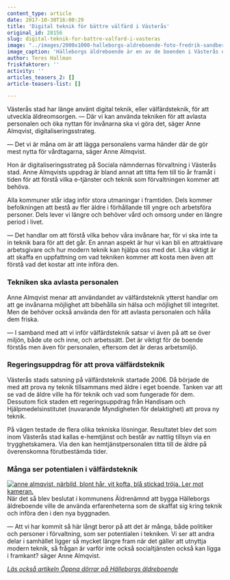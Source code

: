 ```yaml
---
content_type: article
date: 2017-10-30T16:00:29
title: 'Digital teknik för bättre välfärd i Västerås'
original_id: 28156
slug: digital-teknik-for-battre-valfard-i-vasteras
image: "../images/2000x1000-halleborgs-aldreboende-foto-fredrik-sandberg-tt.jpg"
image_caption: 'Hälleborgs äldreboende är en av de boenden i Västerås där man använder digital teknik. Här finns bland annat golv som känner av om någon ramlat, och ett gps-system som gör det möjligt att hålla koll på var de boende befinner sig. '
author: Teres Hallman
friskfaktorer: ''
activity: ''
articles_teasers_2: []
article-teasers-list: []

---
```


Västerås stad har länge använt digital teknik, eller välfärdsteknik, för att utveckla äldreomsorgen. — Där vi kan använda tekniken för att avlasta personalen och öka nyttan för invånarna ska vi göra det, säger Anne Almqvist, digitaliseringsstrateg.

— Det vi är måna om är att lägga personalens varma händer där de gör mest nytta för vårdtagarna, säger Anne Almqvist.

Hon är digitaliseringsstrateg på Sociala nämndernas förvaltning i Västerås stad. Anne Almqvists uppdrag är bland annat att titta fem till tio år framåt i tiden för att förstå vilka e-tjänster och teknik som förvaltningen kommer att behöva.

Alla kommuner står idag inför stora utmaningar i framtiden. Dels kommer befolkningen att bestå av fler äldre i förhållande till yngre och arbetsföra personer. Dels lever vi längre och behöver vård och omsorg under en längre period i livet.

— Det handlar om att förstå vilka behov våra invånare har, för vi ska inte ta in teknik bara för att det går. En annan aspekt är hur vi kan bli en attraktivare arbetsgivare och hur modern teknik kan hjälpa oss med det. Lika viktigt är att skaffa en uppfattning om vad tekniken kommer att kosta men även att förstå vad det kostar att inte införa den.

### Tekniken ska avlasta personalen

Anne Almqvist menar att användandet av välfärdsteknik ytterst handlar om att ge invånarna möjlighet att bibehålla sin hälsa och möjlighet till integritet. Men de behöver också använda den för att avlasta personalen och hålla dem friska.

— I samband med att vi inför välfärdsteknik satsar vi även på att se över miljön, både ute och inne, och arbetssätt. Det är viktigt för de boende förstås men även för personalen, eftersom det är deras arbetsmiljö.

### Regeringsuppdrag för att prova välfärdsteknik

Västerås stads satsning på välfärdsteknik startade 2006. Då började de med att prova ny teknik tillsammans med äldre i eget boende. Tanken var att se vad de äldre ville ha för teknik och vad som fungerade för dem. Dessutom fick staden ett regeringsuppdrag från Handisam och Hjälpmedelsinstitutet (nuvarande Myndigheten för delaktighet) att prova ny teknik.

På vägen testade de flera olika tekniska lösningar. Resultatet blev det som inom Västerås stad kallas e-hemtjänst och består av nattlig tillsyn via en trygghetskamera. Via den kan hemtjänstpersonalen titta till de äldre på överenskomna förutbestämda tider.

### Många ser potentialen i välfärdsteknik

[![anne almqvist, närbild, blont hår, vit kofta, blå stickad tröja. Ler mot kameran.](https://www.suntarbetsliv.se/wp-content/uploads/2017/10/300x400-anne-almqvist-foto-fredrik-sandberg-tt.jpg)](https://www.suntarbetsliv.se/wp-content/uploads/2017/10/300x400-anne-almqvist-foto-fredrik-sandberg-tt.jpg)När det så blev beslutat i kommunens Äldrenämnd att bygga Hälleborgs äldreboende ville de använda erfarenheterna som de skaffat sig kring teknik och införa den i den nya byggnaden.

— Att vi har kommit så här långt beror på att det är många, både politiker och personer i förvaltning, som ser potentialen i tekniken. Vi ser att andra delar i samhället ligger så mycket längre fram när det gäller att utnyttja modern teknik, så frågan är varför inte också socialtjänsten också kan ligga i framkant? säger Anne Almqvist.

[_Läs också artikeln Öppna dörrar på Hälleborgs äldreboende_](https://www.suntarbetsliv.se/artiklar/fysisk-arbetsmiljo/oppna-dorrar-pa-halleborgs-aldreboende/)

